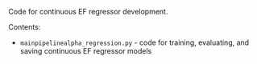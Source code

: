 Code for continuous EF regressor development.

Contents:
* `mainpipelinealpha_regression.py` - code for training, evaluating, and saving continuous EF regressor models
